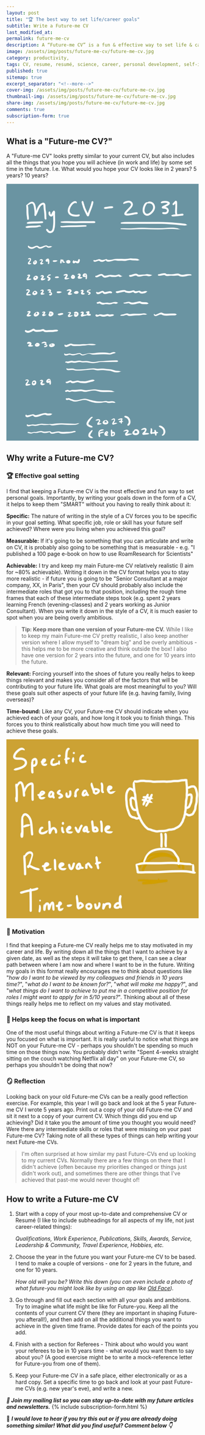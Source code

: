 ```yaml
---
layout: post
title: "🏆 The best way to set life/career goals"
subtitle: Write a Future-me CV
last_modified_at: 
permalink: future-me-cv
description: A “Future-me CV” is a fun & effective way to set life & career goals. A Future-me CV, is just like any other CV or Resumé, but includes all of the things that you hope to achieve in the future! Writing one is the best way to keep motivated, reach your goals and live your best life! 
image: /assets/img/posts/future-me-cv/future-me-cv.jpg
category: productivity, 
tags: CV, resume, resumé, science, career, personal development, self-improvement, goal-setting
published: true
sitemap: true
excerpt_separator: "<!--more-->"
cover-img: /assets/img/posts/future-me-cv/future-me-cv.jpg
thumbnail-img: /assets/img/posts/future-me-cv/future-me-cv.jpg
share-img: /assets/img/posts/future-me-cv/future-me-cv.jpg
comments: true
subscription-form: true
---
```


## **What is a "Future-me CV?"**

A "Future-me CV" looks pretty similar to your current CV, but also includes all the things that you hope you will achieve (in work and life) by some set time in the future. I.e. What would you hope your CV looks like in 2 years? 5 years? 10 years? 

![image](/assets/img/posts/future-me-cv/future-me-cv.jpg) 

## **Why write a Future-me CV?**
  
### 🏆 Effective goal setting

I find that keeping a Future-me CV  is the most effective and fun way to set personal goals. Importantly, by writing your goals down in the form of a CV, it helps to keep them "SMART" without you having to really think about it: 

  **Specific:** The nature of writing in the style of a CV forces you to be specific in your goal setting. What specific job, role or skill has your future self achieved? Where were you living when you achieved this goal? 

  **Measurable:** If it's going to be something that you can articulate and write on CV, it is probably also going to be something that is measurable - e.g. "I published a 100 page e-book on how to use RoamResearch for Scientists"

  **Achievable:** I try and keep my main Future-me CV relatively realistic (I aim for ~80% achievable). Writing it down in the CV format helps you to stay more realistic - if future you is going to be "Senior Consultant at a major company, XX, in Paris", then your CV should probably also include the intermediate roles that got you to that position, including the rough time frames that each of these intermediate steps took  (e.g. spent 2 years learning French (evening-classes) and 2 years working as Junior Consultant). When you write it down in the style of a CV, it is much easier to spot when you are being overly ambitious.

> **Tip: Keep more than one version of your Future-me CV.** While I like to keep my main Future-me CV pretty realistic, I also keep another version where I allow myself to "dream big" and be overly ambitious - this helps me to be more creative and think outside the box! I also have one version for 2 years into the future, and one for 10 years into the future.   

  **Relevant:** Forcing yourself into the shoes of future you really helps to keep things relevant and makes you consider all of the factors that will be contributing to your future life. What goals are most meaningful to you? Will these goals suit other aspects of your future life (e.g. having family, living overseas)? 

  **Time-bound:** Like any CV, your Future-me CV should indicate when you achieved each of your goals, and how long it took you to finish things. This forces you to think realistically about how much time you will need to achieve these goals.
  
![image](/assets/img/posts/future-me-cv/smart-goals.jpg) 

### 💪 Motivation

I find that keeping a Future-me CV really helps me to stay motivated in my career and life. By writing down all the things that I want to achieve by a given date, as well as the steps it will take to get there, I can see a clear path between where I am now and where I want to be in the future. Writing my goals in this format really encourages me to think about questions like "_how do I want to be viewed by my colleagues and friends in 10 years time?_", "_what do I want to be known for?_", "_what will make me happy?_", and "_what things do I want to achieve to put me in a competitive position for roles I might want to apply for in 5/10 years?_". Thinking about all of these things really helps me to reflect on my values and stay motivated. 
  
### 🔎 Helps keep the focus on what is important

One of the most useful things about writing a Future-me CV is that it keeps you focused on what is important. It is really useful to notice what things are NOT on your Future-me CV - perhaps you shouldn't be spending so much time on those things now. You probably didn't write "Spent 4-weeks straight sitting on the couch watching Netflix all day" on your Future-me CV, so perhaps you shouldn't be doing that now? 

### 🪞 Reflection

Looking back on your old Future-me CVs can be a really good reflection exercise. For example, this year I will go back and look at the 5 year Future-me CV I wrote 5 years ago. Print out a copy of your old Future-me CV and sit it next to a copy of your current CV. Which things did you end up achieving? Did it take you the amount of time you thought you would need? Were there any intermediate skills or roles that were missing on your past Future-me CV? Taking note of all these types of things can help writing your next Future-me CVs. 

> I'm often surprised at how similar my past Future-CVs end up looking to my current CVs. Normally there are a few things on there that I didn't achieve (often because my priorities changed or things just didn't work out), and sometimes there are other things that I've achieved that past-me would never thought of!

## How to write a Future-me CV 
  
1. Start with a copy of your most up-to-date and comprehensive CV or Resumé (I like to include subheadings for all aspects of my life, not just career-related things):

    _Qualifications, Work Experience, Publications, Skills, Awards, Service, Leadership & Community, Travel Experience, Hobbies, etc._

2. Choose the year in the future you want your Future-me CV to be based. I tend to make a couple of versions - one for 2 years in the future, and one for 10 years. 

    _How old will you be? Write this down (you can even include a photo of what future-you might look like by using an app like [Old Face](https://www.regendus.com/best-age-progression-apps/))._

3. Go through and fill out each section with all your goals and ambitions. Try to imagine what life might be like for Future-you. Keep all the contents of your current CV there (they are important in shaping Future-you afterall!), and then add on all the additional things you want to achieve in the given time frame. Provide dates for each of the points you add. 

4. Finish with a section for Referees - Think about who would you want your referees to be in 10 years time - what would you want them to say about you? (A good exercise might be to write a mock-reference letter for Future-you from one of them). 

5. Keep your Future-me CV in a safe place, either electronically or as a hard copy. Set a specific time to go back and look at your past Future-me CVs (e.g. new year's eve), and write a new. 

**_📨 Join my mailing list so you can stay up-to-date with my future articles and newsletters._**
{% include subscription-form.html %}

💬 _**I would love to hear if you try this out or if you are already doing something similar! What did you find useful? Comment below 👇**_




